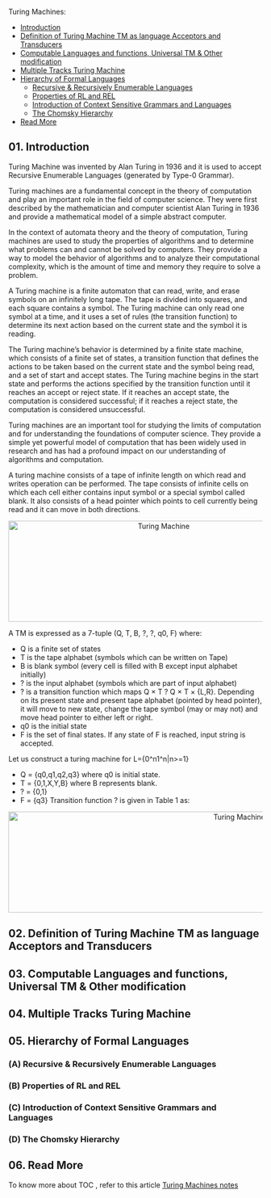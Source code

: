 Turing Machines:

- [Introduction](#01-introduction)
- [Definition of Turing Machine TM as language Acceptors and Transducers](#02-definition-of-turing-machine-tm-as-language-acceptors-and-transducers)
- [Computable Languages and functions, Universal TM & Other modification](#03-computable-languages-and-functions-universal-tm--other-modification)
- [Multiple Tracks Turing Machine](#04-multiple-tracks-turing-machine)
- [Hierarchy of Formal Languages](#05-hierarchy-of-formal-languages)
  - [Recursive & Recursively Enumerable Languages](#a-recursive--recursively-enumerable-languages)
  - [Properties of RL and REL](#b-properties-of-rl-and-rel)
  - [Introduction of Context Sensitive Grammars and Languages](#c-introduction-of-context-sensitive-grammars-and-languages)
  - [The Chomsky Hierarchy](#d-the-chomsky-hierarchy)
- [Read More](#06-read-more)








## 01. Introduction


Turing Machine was invented by Alan Turing in 1936 and it is used to accept Recursive Enumerable Languages (generated by Type-0 Grammar). 

Turing machines are a fundamental concept in the theory of computation and play an important role in the field of computer science. They were first described by the mathematician and computer scientist Alan Turing in 1936 and provide a mathematical model of a simple abstract computer.

In the context of automata theory and the theory of computation, Turing machines are used to study the properties of algorithms and to determine what problems can and cannot be solved by computers. They provide a way to model the behavior of algorithms and to analyze their computational complexity, which is the amount of time and memory they require to solve a problem.

A Turing machine is a finite automaton that can read, write, and erase symbols on an infinitely long tape. The tape is divided into squares, and each square contains a symbol. The Turing machine can only read one symbol at a time, and it uses a set of rules (the transition function) to determine its next action based on the current state and the symbol it is reading.

The Turing machine’s behavior is determined by a finite state machine, which consists of a finite set of states, a transition function that defines the actions to be taken based on the current state and the symbol being read, and a set of start and accept states. The Turing machine begins in the start state and performs the actions specified by the transition function until it reaches an accept or reject state. If it reaches an accept state, the computation is considered successful; if it reaches a reject state, the computation is considered unsuccessful.

Turing machines are an important tool for studying the limits of computation and for understanding the foundations of computer science. They provide a simple yet powerful model of computation that has been widely used in research and has had a profound impact on our understanding of algorithms and computation.

A turing machine consists of a tape of infinite length on which read and writes operation can be performed. The tape consists of infinite cells on which each cell either contains input symbol or a special symbol called blank. It also consists of a head pointer which points to cell currently being read and it can move in both directions.



<p align="center">
  <img src="https://github.com/user-attachments/assets/efaac922-61b1-4b8e-ba30-021ff4e349ca " alt="Turing Machine" width="600" height="200">
</p>


 
A TM is expressed as a 7-tuple (Q, T, B, ?, ?, q0, F) where: 
 

- Q is a finite set of states
- T is the tape alphabet (symbols which can be written on Tape)
- B is blank symbol (every cell is filled with B except input alphabet initially)
- ? is the input alphabet (symbols which are part of input alphabet)
- ? is a transition function which maps Q × T ? Q × T × {L,R}. Depending on its present state and present tape alphabet (pointed by head pointer), it will move to new state, change the tape symbol (may or may not) and move head pointer to either left or right.
- q0 is the initial state
- F is the set of final states. If any state of F is reached, input string is accepted.

Let us construct a turing machine for L={0^n1^n|n>=1} 
 

- Q = {q0,q1,q2,q3} where q0 is initial state.
- T = {0,1,X,Y,B} where B represents blank.
- ? = {0,1}
- F = {q3}
Transition function ? is given in Table 1 as: 

<p align="center">
  <img src="https://github.com/user-attachments/assets/384197c3-f394-4ba8-b268-e1c469120109" alt="Turing Machine" width="900" height="200">
</p>





## 02. Definition of Turing Machine TM as language Acceptors and Transducers





## 03. Computable Languages and functions, Universal TM & Other modification






## 04. Multiple Tracks Turing Machine





## 05. Hierarchy of Formal Languages




### (A) Recursive & Recursively Enumerable Languages





### (B) Properties of RL and REL





### (C) Introduction of Context Sensitive Grammars and Languages








### (D) The Chomsky Hierarchy





## 06. Read More
To know more about TOC , refer to this article [Turing Machines notes](https://drive.google.com/file/d/1M3nUYI3XqOiXk_gOorKVlVIu-mGOZ69B/view)
